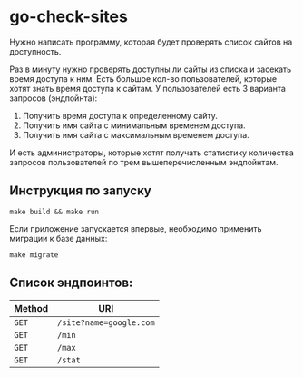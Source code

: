 # go-check-sites
Нужно написать программу, которая будет проверять список сайтов на доступность.

Раз в минуту нужно проверять доступны ли сайты из списка и засекать время доступа к ним.
Есть большое кол-во пользователей, которые хотят знать время доступа к сайтам.
У пользователей есть 3 варианта запросов (эндпойнта):
1. Получить время доступа к определенному сайту.
2. Получить имя сайта с минимальным временем доступа.
3. Получить имя сайта с максимальным временем доступа.

И есть администраторы, которые хотят получать статистику количества запросов пользователей по трем вышеперечисленным эндпойнтам.

## Инструкция по запуску
```
make build && make run
```

Если приложение запускается впервые, необходимо применить миграции к базе данных:

```
make migrate
```

## Список эндпоинтов:

| Method     | URI                               |
|------------|-----------------------------------|
| `GET`      | `/site?name=google.com`           | 
| `GET`      | `/min`                            | 
| `GET`      | `/max`                            |
| `GET`      | `/stat`                            | 

